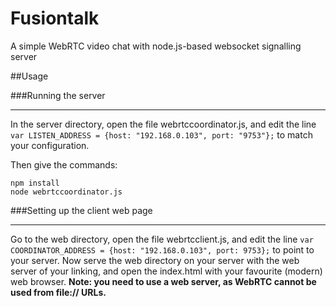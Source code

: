 # Fusiontalk
A simple WebRTC video chat with node.js-based websocket signalling server

##Usage


###Running the server
********************

In the server directory, open the file webrtccoordinator.js, and edit the line 
`var LISTEN_ADDRESS = {host: "192.168.0.103", port: "9753"};` to match your configuration.

Then give the commands:

```
npm install
node webrtccoordinator.js
```

###Setting up the client web page
*******************************

Go to the web directory, open the file webrtcclient.js, and edit the line 
`var COORDINATOR_ADDRESS = {host: "192.168.0.103", port: 9753};` to point to your server. 
Now serve the web directory on your server with the web server of your linking, and
open the index.html with your favourite (modern) web browser. **Note: you need to use a
web server, as WebRTC cannot be used from file:// URLs.**  


